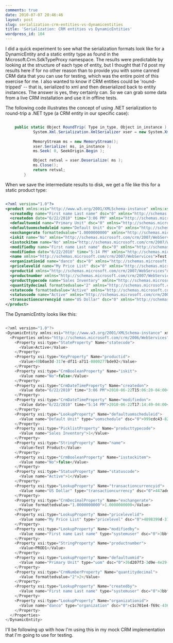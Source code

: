 ```yaml
---
comments: true
date: 2010-07-07 20:46:46
layout: post
slug: serialization-crm-entities-vs-dynamicentities
title: 'Serialization: CRM entities vs DynamicEntities'
wordpress_id: 104
---
```


I did a quick experiment to see what the serialization formats look like for a DynamicEntity and a static entity type as found in the Microsoft.Crm.SdkTypeProxy namespace. The results were predictable by looking at the structure of each type of entity, but I thought that I'd post my results here if for no other reason than to provide you with some canned CRM data that you can use for testing, which was the entire point of this exercise for me. I also wanted to know if CRM entities could be 'round-tripped' -- that is, serialized to xml and then deserialized back to entity instances. The answer is yes, they certainly can. So we can grab some data from a live CRM installation and use it in offline tests. 

The following code illustrates the concept of using .NET serialization to round-trip a .NET type (a CRM entity in our specific case):
``` csharp

	public static Object RoundTrip( Type in_type, Object in_instance ) {
			System.Xml.Serialization.XmlSerializer xser = new System.Xml.Serialization.XmlSerializer( in_type );
			
			MemoryStream ms = new MemoryStream();
			xser.Serialize( ms, in_instance );
			ms.Seek( 0, SeekOrigin.Begin );

			Object retval = xser.Deserialize( ms );
			ms.Close();
			return retval;
		}

```


When we save the intermediate results to disk, we get a file like this for a static product type:
``` xml

<?xml version="1.0"?>
<product xmlns:xsi="http://www.w3.org/2001/XMLSchema-instance" xmlns:xsd="http://www.w3.org/2001/XMLSchema">
  <createdby name="First name Last name" dsc="0" xmlns="http://schemas.microsoft.com/crm/2007/WebServices">3bbf2574-c324-df11-b753-0800277bde92</createdby>
  <createdon date="6/22/2010" time="3:06 PM" xmlns="http://schemas.microsoft.com/crm/2007/WebServices">2010-06-22T15:06:20-04:00</createdon>
  <defaultuomid name="Primary Unit" dsc="0" xmlns="http://schemas.microsoft.com/crm/2007/WebServices">36d207f3-3d9e-4e29-abf7-de19896e78dc</defaultuomid>
  <defaultuomscheduleid name="Default Unit" dsc="0" xmlns="http://schemas.microsoft.com/crm/2007/WebServices">999cdc43-8207-42f5-b15b-f4afdaee3f0f</defaultuomscheduleid>
  <exchangerate formattedvalue="1.0000000000" xmlns="http://schemas.microsoft.com/crm/2007/WebServices">1</exchangerate>
  <iskit name="No" xmlns="http://schemas.microsoft.com/crm/2007/WebServices">false</iskit>
  <isstockitem name="No" xmlns="http://schemas.microsoft.com/crm/2007/WebServices">false</isstockitem>
  <modifiedby name="First name Last name" dsc="0" xmlns="http://schemas.microsoft.com/crm/2007/WebServices">3bbf2574-c324-df11-b753-0800277bde92</modifiedby>
  <modifiedon date="6/22/2010" time="5:14 PM" xmlns="http://schemas.microsoft.com/crm/2007/WebServices">2010-06-22T17:14:49-04:00</modifiedon>
  <name xmlns="http://schemas.microsoft.com/crm/2007/WebServices">Test Product</name>
  <organizationid name="danco" dsc="0" xmlns="http://schemas.microsoft.com/crm/2007/WebServices">c1c701e4-f69c-4363-8dba-41aa5d5754ac</organizationid>
  <pricelevelid name="My Price List" dsc="0" xmlns="http://schemas.microsoft.com/crm/2007/WebServices">4098399d-317e-df11-a711-0800277bde92</pricelevelid>
  <productid xmlns="http://schemas.microsoft.com/crm/2007/WebServices">40b0ae3d-317e-df11-a711-0800277bde92</productid>
  <productnumber xmlns="http://schemas.microsoft.com/crm/2007/WebServices">PROD1</productnumber>
  <producttypecode name="Sales Inventory" xmlns="http://schemas.microsoft.com/crm/2007/WebServices">1</producttypecode>
  <quantitydecimal formattedvalue="2" xmlns="http://schemas.microsoft.com/crm/2007/WebServices">2</quantitydecimal>
  <statecode formattedvalue="Active" xmlns="http://schemas.microsoft.com/crm/2007/WebServices">Active</statecode>
  <statuscode name="Active" xmlns="http://schemas.microsoft.com/crm/2007/WebServices">1</statuscode>
  <transactioncurrencyid name="US Dollar" dsc="0" xmlns="http://schemas.microsoft.com/crm/2007/WebServices">447adec9-c324-df11-b753-0800277bde92</transactioncurrencyid>
</product>

```


The DynamicEntity looks like this:
``` csharp

<?xml version="1.0"?>
<DynamicEntity xmlns:xsi="http://www.w3.org/2001/XMLSchema-instance" xmlns:xsd="http://www.w3.org/2001/XMLSchema" Name="product">
  <Properties xmlns="http://schemas.microsoft.com/crm/2006/WebServices">
    <Property xsi:type="StateProperty" Name="statecode">
      <Value>Active</Value>
    </Property>
    <Property xsi:type="KeyProperty" Name="productid">
      <Value>40b0ae3d-317e-df11-a711-0800277bde92</Value>
    </Property>
    <Property xsi:type="CrmBooleanProperty" Name="iskit">
      <Value name="No">false</Value>
    </Property>
    <Property xsi:type="CrmDateTimeProperty" Name="createdon">
      <Value date="6/22/2010" time="3:06 PM">2010-06-22T15:06:20-04:00</Value>
    </Property>
    <Property xsi:type="CrmDateTimeProperty" Name="modifiedon">
      <Value date="6/22/2010" time="5:14 PM">2010-06-22T17:14:49-04:00</Value>
    </Property>
    <Property xsi:type="LookupProperty" Name="defaultuomscheduleid">
      <Value name="Default Unit" type="uomschedule" dsc="0">999cdc43-8207-42f5-b15b-f4afdaee3f0f</Value>
    </Property>
    <Property xsi:type="PicklistProperty" Name="producttypecode">
      <Value name="Sales Inventory">1</Value>
    </Property>
    <Property xsi:type="StringProperty" Name="name">
      <Value>Test Product</Value>
    </Property>
    <Property xsi:type="CrmBooleanProperty" Name="isstockitem">
      <Value name="No">false</Value>
    </Property>
    <Property xsi:type="StatusProperty" Name="statuscode">
      <Value name="Active">1</Value>
    </Property>
    <Property xsi:type="LookupProperty" Name="transactioncurrencyid">
      <Value name="US Dollar" type="transactioncurrency" dsc="0">447adec9-c324-df11-b753-0800277bde92</Value>
    </Property>
    <Property xsi:type="CrmDecimalProperty" Name="exchangerate">
      <Value formattedvalue="1.0000000000">1.0000000000</Value>
    </Property>
    <Property xsi:type="LookupProperty" Name="pricelevelid">
      <Value name="My Price List" type="pricelevel" dsc="0">4098399d-317e-df11-a711-0800277bde92</Value>
    </Property>
    <Property xsi:type="LookupProperty" Name="modifiedby">
      <Value name="First name Last name" type="systemuser" dsc="0">3bbf2574-c324-df11-b753-0800277bde92</Value>
    </Property>
    <Property xsi:type="StringProperty" Name="productnumber">
      <Value>PROD1</Value>
    </Property>
    <Property xsi:type="LookupProperty" Name="defaultuomid">
      <Value name="Primary Unit" type="uom" dsc="0">36d207f3-3d9e-4e29-abf7-de19896e78dc</Value>
    </Property>
    <Property xsi:type="CrmNumberProperty" Name="quantitydecimal">
      <Value formattedvalue="2">2</Value>
    </Property>
    <Property xsi:type="LookupProperty" Name="createdby">
      <Value name="First name Last name" type="systemuser" dsc="0">3bbf2574-c324-df11-b753-0800277bde92</Value>
    </Property>
    <Property xsi:type="LookupProperty" Name="organizationid">
      <Value name="danco" type="organization" dsc="0">c1c701e4-f69c-4363-8dba-41aa5d5754ac</Value>
    </Property>
  </Properties>
</DynamicEntity>

```


I'll be following up with how I'm using this in my mock CRM implementation that I'm going to use for testing.
